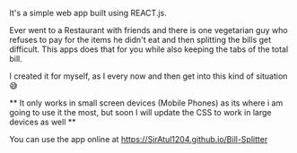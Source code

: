 It's a simple web app built using REACT.js.

Ever went to a Restaurant with friends and there is one vegetarian guy who refuses to pay for the items he didn't eat and then splitting the bills get difficult. This apps does that for you while also keeping the tabs of the total bill.

I created it for myself, as I every now and then get into this kind of situation :sweat_smile:

** It only works in small screen devices (Mobile Phones) as its where i am going to use it the most, but soon I will update the CSS to work in large devices as well **

You can use the app online at https://SirAtul1204.github.io/Bill-Splitter
